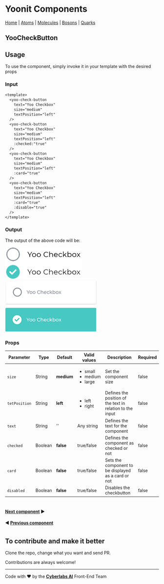 # Yoonit Components

[Home](https://github.com/Yoonit-Labs/vue-yoonit-components/blob/development/README.md) | [Atoms](https://github.com/Yoonit-Labs/vue-yoonit-components/blob/development/README.md#atoms) | [Molecules](https://github.com/Yoonit-Labs/vue-yoonit-components/blob/development/README.md#molecules) | [Bosons](https://github.com/Yoonit-Labs/vue-yoonit-components/blob/development/README.md#bosons) | [Quarks](https://github.com/Yoonit-Labs/vue-yoonit-components/blob/development/README.md#quarks)

## YooCheckButton

## Usage

To use the component, simply invoke it in your template with the desired props

### Input
```vue
<template>
  <yoo-check-button
    text="Yoo Checkbox"
    size="medium"
    textPosition="left" 
  />
  <yoo-check-button
    text="Yoo Checkbox"
    size="medium"
    textPosition="left" 
    :checked:"true"
  />
  <yoo-check-button
    text="Yoo Checkbox"
    size="medium"
    textPosition="left"
    :card="true"
  />
  <yoo-check-button
    text="Yoo Checkbox"
    size="medium"
    textPosition="left"
    :card="true"
    :disable="true"
  />
</template>
```
### Output

The output of the above code will be:

<img src="../../../../public/readme-img/checkbox.png" alt="Example for checkbox" width="250">
<img src="../../../../public/readme-img/checkbox-card.png" alt="Example for Card" width="300">

### Props

| Parameter     | Type    | Default     | Valid values                                            | Description                                   | Required
|---------------|---------|-------------|---------------------------------------------------------|-----------------------------------------------|---------
| `size`        | String  | **medium** | <ul><li>small</li><li>medium</li><li>large</li><ul>     | Set the component size                        | false
| `tetPosition` | String  | **left** | <ul><li>left</li><li>right</li><ul>                     | Defines the position of the text in relation to the input | false
| `text`        | String  | ''          | Any string                                              | Defines the text for the component            | false
| `checked`     | Boolean | **false**   | true/false                                              | Defines the component as checked or not       | false
| `card`        | Boolean | **false**   | true/false                                              | Sets the component to be displayed as a card or not | false
| `disabled`    | Boolean | **false**   | true/false                                              | Disables the checkbutton                      | false

#

 #### [**Next component**](../Icon/README.md) :arrow_forward:

 #### :arrow_backward: [**Previous component**](../Button/README.md)

#

## To contribute and make it better

Clone the repo, change what you want and send PR.

Contributions are always welcome!

---

Code with ❤ by the [**Cyberlabs AI**](https://cyberlabs.ai/) Front-End Team
